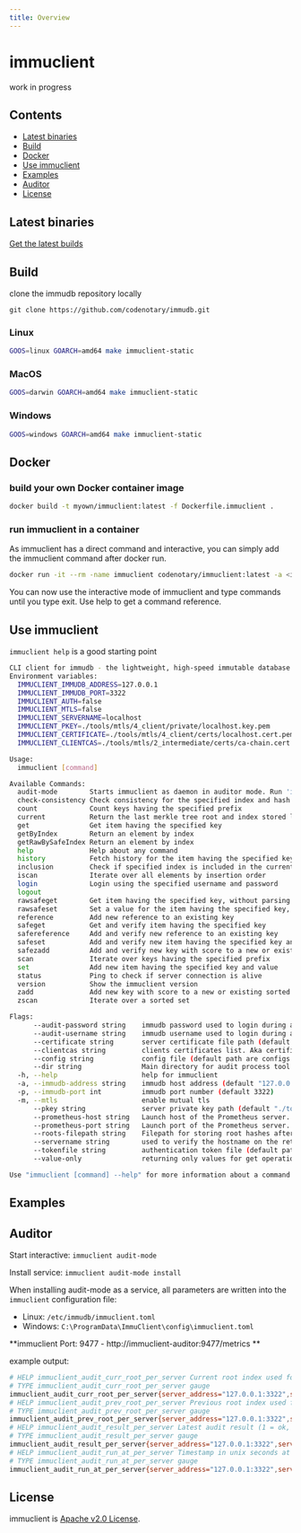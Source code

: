 ```yaml
---
title: Overview
---
```


# immuclient

work in progress

## Contents
 - [Latest binaries](#latest-binaries)
 - [Build](#build)
 - [Docker](#docker)
 - [Use immuclient](#use-immuclient)
 - [Examples](#examples)
 - [Auditor](#auditor)
 - [License](#license)

## Latest binaries

[Get the latest builds](https://github.com/codenotary/immudb/releases/latest)

## Build

clone the immudb repository locally

`git clone https://github.com/codenotary/immudb.git`

### Linux

```bash
GOOS=linux GOARCH=amd64 make immuclient-static
```

### MacOS

```bash
GOOS=darwin GOARCH=amd64 make immuclient-static
```

### Windows

```bash
GOOS=windows GOARCH=amd64 make immuclient-static
```

## Docker

### build your own Docker container image
```bash
docker build -t myown/immuclient:latest -f Dockerfile.immuclient .
```

### run immuclient in a container
As immuclient has a direct command and interactive, you can simply add the immuclient command after docker run.

```bash
docker run -it --rm -name immuclient codenotary/immuclient:latest -a <immudb host>
```

You can now use the interactive mode of immuclient and type commands until you type exit. Use help to get a command reference.

## Use immuclient

`immuclient help` is a good starting point

```bash
CLI client for immudb - the lightweight, high-speed immutable database for systems and applications.
Environment variables:
  IMMUCLIENT_IMMUDB_ADDRESS=127.0.0.1
  IMMUCLIENT_IMMUDB_PORT=3322
  IMMUCLIENT_AUTH=false
  IMMUCLIENT_MTLS=false
  IMMUCLIENT_SERVERNAME=localhost
  IMMUCLIENT_PKEY=./tools/mtls/4_client/private/localhost.key.pem
  IMMUCLIENT_CERTIFICATE=./tools/mtls/4_client/certs/localhost.cert.pem
  IMMUCLIENT_CLIENTCAS=./tools/mtls/2_intermediate/certs/ca-chain.cert.pem

Usage:
  immuclient [command]

Available Commands:
  audit-mode        Starts immuclient as daemon in auditor mode. Run 'immuclient audit-mode help' for details
  check-consistency Check consistency for the specified index and hash
  count             Count keys having the specified prefix
  current           Return the last merkle tree root and index stored locally
  get               Get item having the specified key
  getByIndex        Return an element by index
  getRawBySafeIndex Return an element by index
  help              Help about any command
  history           Fetch history for the item having the specified key
  inclusion         Check if specified index is included in the current tree
  iscan             Iterate over all elements by insertion order
  login             Login using the specified username and password
  logout
  rawsafeget        Get item having the specified key, without parsing structured values
  rawsafeset        Set a value for the item having the specified key, without setup structured values
  reference         Add new reference to an existing key
  safeget           Get and verify item having the specified key
  safereference     Add and verify new reference to an existing key
  safeset           Add and verify new item having the specified key and value
  safezadd          Add and verify new key with score to a new or existing sorted set
  scan              Iterate over keys having the specified prefix
  set               Add new item having the specified key and value
  status            Ping to check if server connection is alive
  version           Show the immuclient version
  zadd              Add new key with score to a new or existing sorted set
  zscan             Iterate over a sorted set

Flags:
      --audit-password string    immudb password used to login during audit
      --audit-username string    immudb username used to login during audit
      --certificate string       server certificate file path (default "./tools/mtls/4_client/certs/localhost.cert.pem")
      --clientcas string         clients certificates list. Aka certificate authority (default "./tools/mtls/2_intermediate/certs/ca-chain.cert.pem")
      --config string            config file (default path are configs or $HOME. Default filename is immuclient.toml)
      --dir string               Main directory for audit process tool to initialize (default "/tmp")
  -h, --help                     help for immuclient
  -a, --immudb-address string    immudb host address (default "127.0.0.1")
  -p, --immudb-port int          immudb port number (default 3322)
  -m, --mtls                     enable mutual tls
      --pkey string              server private key path (default "./tools/mtls/4_client/private/localhost.key.pem")
      --prometheus-host string   Launch host of the Prometheus server. (default "127.0.0.1")
      --prometheus-port string   Launch port of the Prometheus server. (default "9477")
      --roots-filepath string    Filepath for storing root hashes after every successful audit loop. Default is tempdir of every OS. (default "/tmp/")
      --servername string        used to verify the hostname on the returned certificates (default "localhost")
      --tokenfile string         authentication token file (default path is $HOME or binary location; default filename is token) (default "token")
      --value-only               returning only values for get operations

Use "immuclient [command] --help" for more information about a command.
```

## Examples

## Auditor

Start interactive:
`immuclient audit-mode`

Install service:
`immuclient audit-mode install`

When installing audit-mode as a service, all parameters are written into the `immuclient` configuration file:
* Linux: `/etc/immudb/immuclient.toml`
* Windows: `C:\ProgramData\ImmuClient\config\immuclient.toml`

**immuclient Port: 9477 - http://immuclient-auditor:9477/metrics **

example output:

```bash
# HELP immuclient_audit_curr_root_per_server Current root index used for the latest audit.
# TYPE immuclient_audit_curr_root_per_server gauge
immuclient_audit_curr_root_per_server{server_address="127.0.0.1:3322",server_id="br8eugq036tfln0ct6o0"} 2
# HELP immuclient_audit_prev_root_per_server Previous root index used for the latest audit.
# TYPE immuclient_audit_prev_root_per_server gauge
immuclient_audit_prev_root_per_server{server_address="127.0.0.1:3322",server_id="br8eugq036tfln0ct6o0"} -1
# HELP immuclient_audit_result_per_server Latest audit result (1 = ok, 0 = tampered).
# TYPE immuclient_audit_result_per_server gauge
immuclient_audit_result_per_server{server_address="127.0.0.1:3322",server_id="br8eugq036tfln0ct6o0"} -1
# HELP immuclient_audit_run_at_per_server Timestamp in unix seconds at which latest audit run.
# TYPE immuclient_audit_run_at_per_server gauge
immuclient_audit_run_at_per_server{server_address="127.0.0.1:3322",server_id="br8eugq036tfln0ct6o0"} 1.5907565337454605e+09
```

## License

immuclient is [Apache v2.0 License](https://github.com/codenotary/immudb/blob/master/LICENSE).
